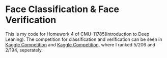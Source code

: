 # Face Classification & Face Verification

This is my code for Homework 4 of CMU-11785(Introduction to Deep Leaning). The competition for classification and verification can be seen in [Kaggle Competition](https://www.kaggle.com/c/11785-f19-hw2p2-classification) and [Kaggle Competition](https://www.kaggle.com/c/11785-f19-hw2p2-verification), where I ranked 5/206 and 2/194, seperately.

